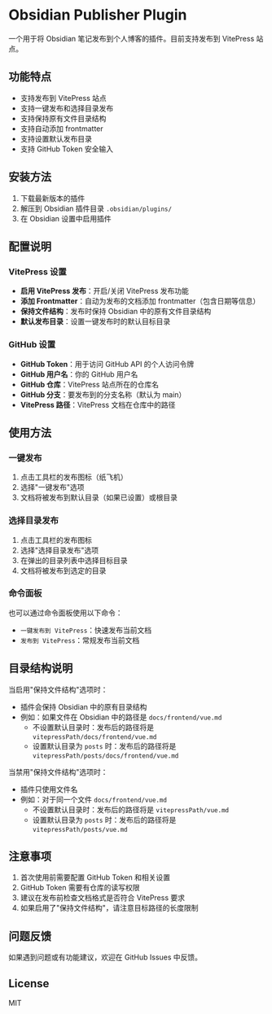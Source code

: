 # Obsidian Publisher Plugin

一个用于将 Obsidian 笔记发布到个人博客的插件。目前支持发布到 VitePress 站点。

## 功能特点

- 支持发布到 VitePress 站点
- 支持一键发布和选择目录发布
- 支持保持原有文件目录结构
- 支持自动添加 frontmatter
- 支持设置默认发布目录
- 支持 GitHub Token 安全输入

## 安装方法

1. 下载最新版本的插件
2. 解压到 Obsidian 插件目录 `.obsidian/plugins/`
3. 在 Obsidian 设置中启用插件

## 配置说明

### VitePress 设置

- **启用 VitePress 发布**：开启/关闭 VitePress 发布功能
- **添加 Frontmatter**：自动为发布的文档添加 frontmatter（包含日期等信息）
- **保持文件结构**：发布时保持 Obsidian 中的原有文件目录结构
- **默认发布目录**：设置一键发布时的默认目标目录

### GitHub 设置

- **GitHub Token**：用于访问 GitHub API 的个人访问令牌
- **GitHub 用户名**：你的 GitHub 用户名
- **GitHub 仓库**：VitePress 站点所在的仓库名
- **GitHub 分支**：要发布到的分支名称（默认为 main）
- **VitePress 路径**：VitePress 文档在仓库中的路径

## 使用方法

### 一键发布

1. 点击工具栏的发布图标（纸飞机）
2. 选择"一键发布"选项
3. 文档将被发布到默认目录（如果已设置）或根目录

### 选择目录发布

1. 点击工具栏的发布图标
2. 选择"选择目录发布"选项
3. 在弹出的目录列表中选择目标目录
4. 文档将被发布到选定的目录

### 命令面板

也可以通过命令面板使用以下命令：
- `一键发布到 VitePress`：快速发布当前文档
- `发布到 VitePress`：常规发布当前文档

## 目录结构说明

当启用"保持文件结构"选项时：
- 插件会保持 Obsidian 中的原有目录结构
- 例如：如果文件在 Obsidian 中的路径是 `docs/frontend/vue.md`
  - 不设置默认目录时：发布后的路径将是 `vitepressPath/docs/frontend/vue.md`
  - 设置默认目录为 `posts` 时：发布后的路径将是 `vitepressPath/posts/docs/frontend/vue.md`

当禁用"保持文件结构"选项时：
- 插件只使用文件名
- 例如：对于同一个文件 `docs/frontend/vue.md`
  - 不设置默认目录时：发布后的路径将是 `vitepressPath/vue.md`
  - 设置默认目录为 `posts` 时：发布后的路径将是 `vitepressPath/posts/vue.md`

## 注意事项

1. 首次使用前需要配置 GitHub Token 和相关设置
2. GitHub Token 需要有仓库的读写权限
3. 建议在发布前检查文档格式是否符合 VitePress 要求
4. 如果启用了"保持文件结构"，请注意目标路径的长度限制

## 问题反馈

如果遇到问题或有功能建议，欢迎在 GitHub Issues 中反馈。

## License

MIT
